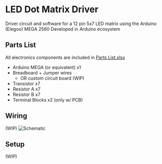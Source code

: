 # LED Dot Matrix Driver
Driver circuit and software for a 12 pin 5x7 LED matrix using the Arduino (Elegoo) MEGA 2560
Developed in Arduino ecosystem

## Parts List
All electronics components are included in [Parts List.xlsx](https://github.com/AshwinPH/LED-Matrix-Driver)

* Arduino MEGA (or equivalent) x1
* Breadboard + Jumper wires
  * OR custom circuit board (WIP)
* Transistor x7
* Resistor A x7
* Resistor B x7
* Terminal Blocks x2 (only w/ PCB)

## Wiring
(WIP)
![Schematic](https://imgur.com/a/VSsGYdG)

## Setup
(WIP)


